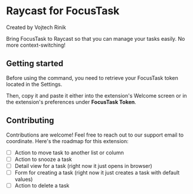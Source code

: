 # Raycast for FocusTask

Created by Vojtech Rinik

Bring FocusTask to Raycast so that you can manage your tasks easily. No more context-switching!

## Getting started

Before using the command, you need to retrieve your FocusTask token located in the Settings.

Then, copy it and paste it either into the extension's Welcome screen or in the extension's preferences under **FocusTask Token**.

## Contributing

Contributions are welcome! Feel free to reach out to our support email to coordinate. Here's the roadmap for this extension:

- [ ] Action to move task to another list or column
- [ ] Action to snooze a task
- [ ] Detail view for a task (right now it just opens in browser)
- [ ] Form for creating a task (right now it just creates a task with default values)
- [ ] Action to delete a task
